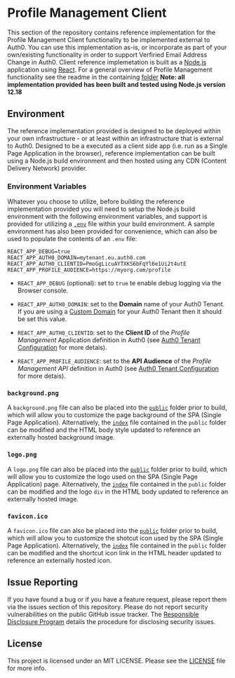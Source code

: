 # Profile Management Client

This section of the repository contains reference implementation for the Profile Management Client functionality to be implemented external to Auth0. You can use this implementation as-is, or incorporate as part of your own/existing functionality in order to support Verfiried Email Address Change in Auth0. Client reference implemetation is built as a [Node.js](https://nodejs.org/en/) application using [React](https://reactjs.org/). For a general overview of Profile Management functionality see the readme in the containing [folder](..) **Note: all implementation provided has been built and tested using Node.js version 12.18**

## Environment

The reference implementation provided is designed to be deployed within your own infrastructure - or at least within an infrastructure that is external to Auth0. Designed to be a executed as a client side app (i.e. run as a Single Page Application in the browser), reference implementation can be built using a Node.js build environment and then hosted using any CDN (Content Delivery Network) provider.

### Environment Variables

Whatever you choose to utilize, before building the reference implementation provided you will need to setup the Node.js build environment with the following environment variables, and support is provided for utilizing a [`.env`](https://www.npmjs.com/package/dotenv) file within your build environment. A sample environment has also been provided for convenience, which can also be used to populate the contents of an `.env` file:

```
REACT_APP_DEBUG=true
REACT_APP_AUTH0_DOMAIN=mytenant.eu.auth0.com
REACT_APP_AUTH0_CLIENTID=PmoGgLicuAYTXKS6bFqYl6e1Ui2t4utE
REACT_APP_PROFILE_AUDIENCE=https://myorg.com/profile
```

- `REACT_APP_DEBUG` (optional): set to `true` te enable debug logging via the Browser console.

- `REACT_APP_AUTH0_DOMAIN`: set to the **Domain** name of your Auth0 Tenant. If you are using a [Custom Domain](https://auth0.com/docs/custom-domains) for your Auth0 Tenant then it should be set this value. 

- `REACT_APP_AUTH0_CLIENTID`: set to the **Client ID** of the _Profile Management_ Application definition in Auth0 (see [Auth0 Tenant Configuration](../../Tenant) for more detais). 

- `REACT_APP_PROFILE_AUDIENCE`: set to the **API Audience** of the _Profile Management API_ definition in Auth0 (see [Auth0 Tenant Configuration](../../Tenant) for more detais). 

### `background.png`

A `background.png` file can also be placed into the [`public`](public) folder prior to build, which will allow you to customize the page background of the SPA (Single Page Application). Alternatively, the [`index`](public/index) file contained in the `public` folder can be modified and the HTML body style updated to reference an externally hosted background image. 

### `logo.png`

A `logo.png` file can also be placed into the [`public`](public) folder prior to build, which will allow you to customize the logo used on the SPA (Single Page Application) page. Alternatively, the [`index`](public/index) file contained in the `public` folder can be modified and the logo `div` in the HTML body updated to reference an externally hosted image.

### `favicon.ico`

A `favicon.ico` file can also be placed into the [`public`](public) folder prior to build, which will allow you to customize the shotcut icon used by the SPA (Single Page Application). Alternatively, the [`index`](public/index) file contained in the `public` folder can be modified and the shortcut icon link in the HTML header updated to reference an externally hosted icon.

## Issue Reporting

If you have found a bug or if you have a feature request, please report them via the issues section of this repository. Please do not report security vulnerabilities on the public GitHub issue tracker. The [Responsible Disclosure Program](https://auth0.com/whitehat) details the procedure for disclosing security issues.

## License

This project is licensed under an MIT LICENSE. Please see the [LICENSE](../LICENSE) file for more info.
